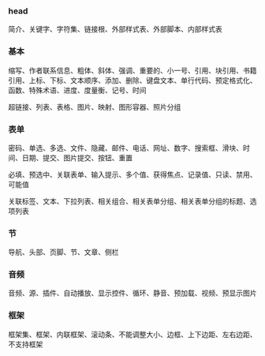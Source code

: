 ### head

简介、关键字、字符集、链接根、外部样式表、外部脚本、内部样式表

### 基本

缩写、作者联系信息、粗体、斜体、强调、重要的、小一号、引用、块引用、书籍引用、上标、下标、文本顺序、添加、删除、键盘文本、单行代码、预定格式化、函数、特殊术语、进度、度量衡、记号、时间

超链接、列表、表格、图片、映射、图形容器、照片分组

### 表单

密码、单选、多选、文件、隐藏、邮件、电话、网址、数字、搜索框、滑块、时间、日期、提交、图片提交、按钮、重置

必填、预选中、关联表单、输入提示、多个值、获得焦点、记录值、只读、禁用、可能值

关联标签、文本、下拉列表、相关组合、相关表单分组、相关表单分组的标题、选项列表

### 节

导航、头部、页脚、节、文章、侧栏

### 音频

音频、源、插件、自动播放、显示控件、循环、静音、预加载、视频、预显示图片

### 框架

框架集、框架、内联框架、滚动条、不能调整大小、边框、上下边距、左右边距、不支持框架

